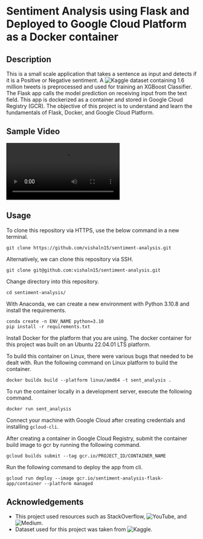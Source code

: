 # Sentiment Analysis using Flask and Deployed to Google Cloud Platform as a Docker container

## Description

This is a small scale application that takes a sentence as input and detects if it is a Positive or Negative sentiment. A ![Kaggle dataset](https://www.kaggle.com/datasets/kazanova/sentiment140) containing 1.6 million tweets is preprocessed and used for training an XGBoost Classifier. The Flask app calls the model prediction on receiving input from the text field. This app is dockerized as a container and stored in Google Cloud Registry (GCR). The objective of this project is to understand and learn the fundamentals of Flask, Docker, and Google Cloud Platform.

## Sample Video

![Sample Video](./assets/sample_video.MP4)

## Usage

To clone this repository via HTTPS, use the below command in a new terminal.

```
git clone https://github.com/vishaln15/sentiment-analysis.git
```

Alternatively, we can clone this repository via SSH.

```
git clone git@github.com:vishaln15/sentiment-analysis.git
```

Change directory into this repository.

```
cd sentiment-analysis/
```

With Anaconda, we can create a new environment with Python 3.10.8 and install the requirements.

```
conda create -n ENV_NAME python=3.10
pip install -r requirements.txt
```

Install Docker for the platform that you are using. The docker container for this project was built on an Ubuntu 22.04.01 LTS platform.

To build this container on Linux, there were various bugs that needed to be dealt with. Run the following command on Linux platform to build the container.

```
docker buildx build --platform linux/amd64 -t sent_analysis .
```

To run the container locally in a development server, execute the following command.

```
docker run sent_analysis
```

Connect your machine with Google Cloud after creating credentials and installing `gcloud-cli`.

After creating a container in Google Cloud Registry, submit the container build image to gcr by running the following command.

```
gcloud builds submit --tag gcr.io/PROJECT_ID/CONTAINER_NAME
```

Run the following command to deploy the app from cli.

```
gcloud run deploy --image gcr.io/sentiment-analysis-flask-app/container --platform managed
```

## Acknowledgements

- This project used resources such as StackOverflow, ![YouTube](https://youtu.be/zGP_nYmZd9c), and ![Medium](https://towardsdatascience.com/deploy-a-dockerized-flask-app-to-google-cloud-platform-71d91b39b25e).
- Dataset used for this project was taken from ![Kaggle](https://www.kaggle.com/datasets/kazanova/sentiment140).